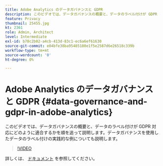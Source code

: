 ```yaml
---
title: Adobe Analytics のデータガバナンスと GDPR
description: このビデオでは、データガバナンスの概要と、データのラベル付けが GDPR 対応にどのように適合するかを順を追って説明します。データガバナンスを使用したデータのラベル付けの実践的な例についても説明します。
feature: Privacy
thumbnail: 25455.jpg
kt: 2361
role: Admin, Architect
level: Intermediate
exl-id: b78c2b02-a4cb-413d-83c1-ec6a6ef61630
source-git-commit: e04bfe38ba95485180e1f5e2587d6e26518c339b
workflow-type: tm+mt
source-wordcount: '0'
ht-degree: 0%

---
```


# Adobe Analytics のデータガバナンスと GDPR {#data-governance-and-gdpr-in-adobe-analytics}

このビデオでは、データガバナンスの概要と、データのラベル付けが GDPR 対応にどのように適合するかを順を追って説明します。データガバナンスを使用したデータのラベル付けの実践的な例についても説明します。

>[!VIDEO](https://video.tv.adobe.com/v/25455/?quality=12)

詳しくは、 [ドキュメント](https://experienceleague.adobe.com/docs/analytics/admin/data-governance/an-gdpr-overview.html?lang=ja) を参照してください。
